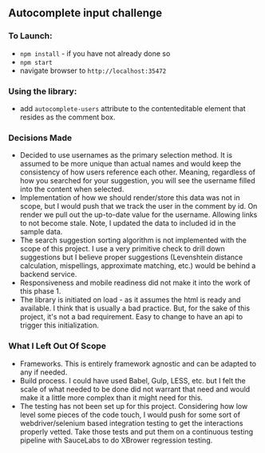 ## Autocomplete input challenge

### To Launch:

- `npm install` - if you have not already done so
- `npm start`
- navigate browser to `http://localhost:35472`

### Using the library:
- add `autocomplete-users` attribute to the contenteditable element that resides as the
comment box.


### Decisions Made
- Decided to use usernames as the primary selection method. It is assumed to be
more unique than actual names and would keep the consistency of how users reference
each other. Meaning, regardless of how you searched for your suggestion, you will see the
username filled into the content when selected.
- Implementation of how we should render/store this data was not in scope, but I
would push that we track the user in the comment by id. On render we pull out the
up-to-date value for the username. Allowing links to not become stale. Note, I updated
the data to included id in the sample data.
- The search suggestion sorting algorithm is not implemented with the scope of this
project. I use a very primitive check to drill down suggestions but I believe proper
suggestions (Levenshtein distance calculation, mispellings, approximate matching, etc.)
would be behind a backend service.
- Responsiveness and mobile readiness did not make it into the work of this phase 1.
- The library is initiated on load - as it assumes the html is ready and available. I think
that is usually a bad practice. But, for the sake of this project, it's not a bad requirement.
Easy to change to have an api to trigger this initialization.


### What I Left Out Of Scope
- Frameworks. This is entirely framework agnostic and can be adapted to any if needed.
- Build process. I could have used Babel, Gulp, LESS, etc. but I felt the scale of
what needed to be done did not warrant that need and would make it a little more complex
than it might need for this.
- The testing has not been set up for this project. Considering how low level some
pieces of the code touch, I would push for some sort of webdriver/selenium based
integration testing to get the interactions properly vetted. Take those tests
and put them on a continuous testing pipeline with SauceLabs to do XBrower regression
testing.
